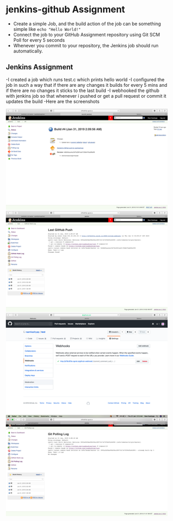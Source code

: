 # jenkins-github Assignment
- Create a simple Job, and the build action of the job can be something simple like ```echo "Hello World!"```
- Connect the job to your GitHub Assignment repository using Git SCM Poll for every 5 seconds
- Whenever you commit to your repository, the Jenkins job should run automatically.

## Jenkins Assignment
-I created a job which runs test.c which prints hello world 
-I configured the job in such a way that if there are any changes it builds for every 5 mins and if there are no changes it sticks to the last build
-I webhooked the github with jenkins job so that whenever i pushed or get a pull request or commit it updates the build
-Here are the screenshots 

![](DevOps1.png)
![](DevOps2.png)
![](DevOps3.png)
![](DevOps4.png)
